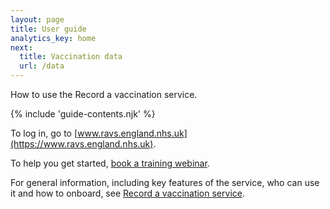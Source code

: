 ```yaml
---
layout: page
title: User guide
analytics_key: home
next:
  title: Vaccination data
  url: /data
---
```

How to use the Record a vaccination service.

{% include 'guide-contents.njk' %}


To log in, go to [www.ravs.england.nhs.uk](https://www.ravs.england.nhs.uk).

To help you get started, [book a training webinar](https://outlook.office365.com/book/agemAppsTrainingRAVSTrainingRAVS@nhs.onmicrosoft.com/).

For general information, including key features of the service, who can use it and how to onboard, see [Record a vaccination service](https://digital.nhs.uk/services/vaccinations-point-of-care/record-a-vaccination-service).



